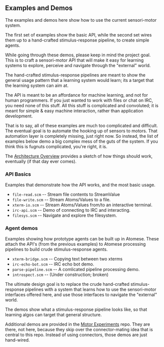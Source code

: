 Examples and Demos
------------------
The examples and demos here show how to use the current sensori-motor
system.

The first set of examples show the basic API, while the second set wires
them up to a hand-crafted stimulus-response pipeline, to create simple
agents.

While going through these demos, please keep in mind the project goal.
This is to craft a sensori-motor API that will make it easy for learning
systems to explore, perceive and navigate through the "external" world.

The hand-crafted stimulus-response pipelines are meant to show the
general usage pattern that a learning system would learn; its a target
that the learning system can aim at.

The API is meant to be an affordance for machine learning, and not for
human programmers. If you just wanted to work with files or chat on IRC,
you need none of this stuff. All this stuff is complicated and
convoluted; it is meant for simple & easy machine interaction, rather
than application development.

That is to say, all of these examples are much too complicated and
difficult. The eventual goal is to automate the hooking up of sensors to
motors. That automation layer is completely missing, just right now.
So instead, the list of examples below demo a big complex mess of the
guts of the system.  If you think this is fugnuts complicated, you're
right, it is.

The [Architecture Overview](Architecture.md) provides a sketch of how
things should work, eventually (if that day ever comes).

### API Basics
Examples that demonstrate how the API works, and the most basic usage.

* `file-read.scm` -- Stream file contents to StreamValue
* `file-write.scm` -- Stream Atoms/Values to a file.
* `xterm-io.scm` -- Stream Atoms/Values from/to an interactive terminal.
* `irc-api.scm` -- Demo of connecting to IRC and interacting.
* `filesys.scm` -- Navigate and explore the filesystem.

### Agent demos
Examples showing how prototype agents can be built up in Atomese.
These attach the API's (from the previous examples) to Atomese
processing pipelines to build crude stimulus-response agents.

* `xterm-bridge.scm` -- Copying text between two xterms
* `irc-echo-bot.scm` -- IRC echo bot demo.
* `parse-pipeline.scm` -- A comlicated pipeline processing demo.
* `introspect.scm` -- (Under construction; broken)

The ultimate design goal is to replace the crude hand-crafted
stimulus-response pipelines with a system that learns how to use
the sensori-motor interfaces offered here, and use those interfaces
to navigate the "external" world.

The demos show what a stimulus-response pipeline looks like, so
that learning algos can target that general structure.

Additional demos are provided in the
[Motor Experiments](https://github.com/opencog/motor)
repo. They are there, not here, because they skip over the
connector-mating idea that is central to this repo. Instead of
using connectors, those demos are just hand-wired.
